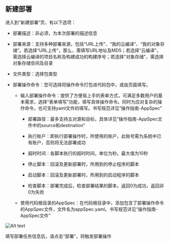 ## 新建部署

进入到“新建部署”页，有以下选项：

- 部署描述：非必须，为本次部署的描述信息
- 部署来源：支持多种部署来源，包括“URL上传”、“我的云编译”、“我的对象存储”。若选择“URL上传”，那么，需填写URL地址及MD5；若选择“云编译”，需选择云编译的项目名称及构建成功的构建序号；若选择"对象存储"，需选择对象存储空间及目录
- 文件类型：选择包类型
- 部署操作命令：您可选择将操作命令打包进代码包中，或由页面填写。

   - 输入部署操作命令：提供了方便易上手的表单方式，可满足多数用户的基本需求，选择“表单填写”功能，填写具体操作命令。同时为应对复杂的操作命令，也可支持yaml文件的填写。书写规范详见“操作指南-AppSpec”
  
      - 部署路径：最多支持五对源和目标，具体详见“操作指南-AppSpec文件中的source和destination”
     
      - 执行账户：即执行部署操作时，所使用的账户，此账号需为系统中已有账户，否则将无法部署成功
     
      - 超时时间：各脚本执行的超时时间，单位为秒。最大值为10秒
     
      - 停止脚本：回滚及更新部署时，所用到的停止程序的脚本
     
      - 启动脚本：回滚及更新部署时，所用到的启动程序的脚本
     
      - 检查脚本：部署完成后，检查部署结果的脚本。返回0为成功，返回非0为失败
     
   - 使用代码根目录的AppSpec：在代码根目录中，添加包含了部署操作命令的AppSpec文件，文件名为appSpec.yaml。书写规范详见“操作指南-AppSpec文件”

![Alt text](https://github.com/jdcloudcom/cn/blob/codedeploy/image/CodeDeploy/operation15.png)


填写部署任务信息后，请点击“部署”，将触发部署操作
